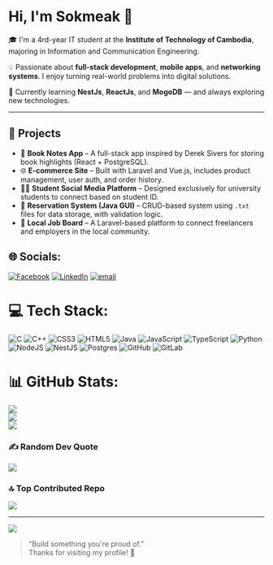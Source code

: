 # Hi, I'm Sokmeak 👋

🎓 I'm a 4rd-year IT student at the **Institute of Technology of Cambodia**, majoring in Information and Communication Engineering.

💡 Passionate about **full-stack development**, **mobile apps**, and **networking systems**. I enjoy turning real-world problems into digital solutions.

🌱 Currently learning **NestJs**, **ReactJs**, and **MogoDB** — and always exploring new technologies.

---

## 📌 Projects

- 🔖 **Book Notes App** – A full-stack app inspired by Derek Sivers for storing book highlights (React + PostgreSQL).
- 🌐 **E-commerce Site** – Built with Laravel and Vue.js, includes product management, user auth, and order history.
- 🧑‍🎓 **Student Social Media Platform** – Designed exclusively for university students to connect based on student ID.
- 🔧 **Reservation System (Java GUI)** – CRUD-based system using `.txt` files for data storage, with validation logic.
- 📲 **Local Job Board** – A Laravel-based platform to connect freelancers and employers in the local community.



## 🌐 Socials:
[![Facebook](https://img.shields.io/badge/Facebook-%231877F2.svg?logo=Facebook&logoColor=white)](https://facebook.com/sok.meak.1376) [![LinkedIn](https://img.shields.io/badge/LinkedIn-%230077B5.svg?logo=linkedin&logoColor=white)](https://linkedin.com/in/linkedin.com/in/sokmeak-saren-940a3123a) [![email](https://img.shields.io/badge/Email-D14836?logo=gmail&logoColor=white)](mailto:saroussokmeak721@gmail.com) 

# 💻 Tech Stack:
![C](https://img.shields.io/badge/c-%2300599C.svg?style=for-the-badge&logo=c&logoColor=white) ![C++](https://img.shields.io/badge/c++-%2300599C.svg?style=for-the-badge&logo=c%2B%2B&logoColor=white) ![CSS3](https://img.shields.io/badge/css3-%231572B6.svg?style=for-the-badge&logo=css3&logoColor=white) ![HTML5](https://img.shields.io/badge/html5-%23E34F26.svg?style=for-the-badge&logo=html5&logoColor=white) ![Java](https://img.shields.io/badge/java-%23ED8B00.svg?style=for-the-badge&logo=openjdk&logoColor=white) ![JavaScript](https://img.shields.io/badge/javascript-%23323330.svg?style=for-the-badge&logo=javascript&logoColor=%23F7DF1E) ![TypeScript](https://img.shields.io/badge/typescript-%23007ACC.svg?style=for-the-badge&logo=typescript&logoColor=white) ![Python](https://img.shields.io/badge/python-3670A0?style=for-the-badge&logo=python&logoColor=ffdd54) ![NodeJS](https://img.shields.io/badge/node.js-6DA55F?style=for-the-badge&logo=node.js&logoColor=white) ![NestJS](https://img.shields.io/badge/nestjs-%23E0234E.svg?style=for-the-badge&logo=nestjs&logoColor=white) ![Postgres](https://img.shields.io/badge/postgres-%23316192.svg?style=for-the-badge&logo=postgresql&logoColor=white) ![GitHub](https://img.shields.io/badge/github-%23121011.svg?style=for-the-badge&logo=github&logoColor=white) ![GitLab](https://img.shields.io/badge/gitlab-%23181717.svg?style=for-the-badge&logo=gitlab&logoColor=white)
# 📊 GitHub Stats:
![](https://github-readme-stats.vercel.app/api?username=Sokmeak&theme=dark&hide_border=false&include_all_commits=false&count_private=false)<br/>
![](https://nirzak-streak-stats.vercel.app/?user=Sokmeak&theme=dark&hide_border=false)<br/>
![](https://github-readme-stats.vercel.app/api/top-langs/?username=Sokmeak&theme=dark&hide_border=false&include_all_commits=false&count_private=false&layout=compact)

### ✍️ Random Dev Quote
![](https://quotes-github-readme.vercel.app/api?type=horizontal&theme=radical)

### 🔝 Top Contributed Repo
![](https://github-contributor-stats.vercel.app/api?username=Sokmeak&limit=5&theme=default&combine_all_yearly_contributions=true)

---
[![](https://visitcount.itsvg.in/api?id=Sokmeak&icon=0&color=0)](https://visitcount.itsvg.in)

> “Build something you're proud of.”  
Thanks for visiting my profile! 🙏


